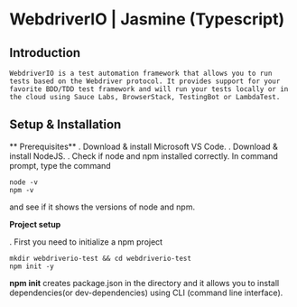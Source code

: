 # WebdriverIO | Jasmine (Typescript)


## Introduction
	WebdriverIO is a test automation framework that allows you to run tests based on the Webdriver protocol. It provides support for your favorite BDD/TDD test framework and will run your tests locally or in the cloud using Sauce Labs, BrowserStack, TestingBot or LambdaTest.


## Setup & Installation

** Prerequisites**
 . Download & install Microsoft VS Code.
 . Download & install NodeJS.
 . Check if node and npm installed correctly.
In command prompt, type the command
```
node -v
npm -v
```
and see if it shows the versions of node and npm.

**Project setup**
 
 . First you need to initialize a npm project
```
mkdir webdriverio-test && cd webdriverio-test
npm init -y
```
**npm init** creates package.json in the directory and it allows you to install dependencies(or dev-dependencies) using CLI (command line interface).
